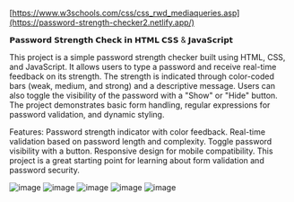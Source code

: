 [https://www.w3schools.com/css/css_rwd_mediaqueries.asp](https://password-strength-checker2.netlify.app/)

𝗣𝗮𝘀𝘀𝘄𝗼𝗿𝗱 𝗦𝘁𝗿𝗲𝗻𝗴𝘁𝗵 𝗖𝗵𝗲𝗰𝗸 𝗶𝗻 𝗛𝗧𝗠𝗟 𝗖𝗦𝗦 & 𝗝𝗮𝘃𝗮𝗦𝗰𝗿𝗶𝗽𝘁

This project is a simple password strength checker built using HTML, CSS, and JavaScript. It allows users to type a password and receive real-time feedback on its strength. The strength is indicated through color-coded bars (weak, medium, and strong) and a descriptive message. Users can also toggle the visibility of the password with a "Show" or "Hide" button. The project demonstrates basic form handling, regular expressions for password validation, and dynamic styling.

Features:
Password strength indicator with color feedback.
Real-time validation based on password length and complexity.
Toggle password visibility with a button.
Responsive design for mobile compatibility.
This project is a great starting point for learning about form validation and password security.


![image](https://github.com/user-attachments/assets/df9b81fc-cc7d-43dc-9d33-5c1fa790537f)
![image](https://github.com/user-attachments/assets/c77cd1a1-f212-4cb1-bfdf-a98b2008b61f)
![image](https://github.com/user-attachments/assets/01631bc2-0655-4f27-ad5c-f7476436efe2)
![image](https://github.com/user-attachments/assets/efe90a62-cd90-454c-946f-376cc72ffbc6)
![image](https://github.com/user-attachments/assets/84653ff4-7c96-40b0-abdc-bedb87a666b4)
